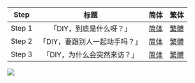

| Step | 标题 | 简体 | 繁体 |
| :--: | :--: | :--: | :--: |
| Step 1 | 「DIY，到底是什么呀？」 | [简体](https://raw.githubusercontent.com/SweetSub/SweetSub/master/Archive/Do%20It%20Yourself/%5BSweetSub%5D%20Do%20It%20Yourself!!%20-%2001.chs.ass) | [繁體](https://raw.githubusercontent.com/SweetSub/SweetSub/master/Archive/Do%20It%20Yourself/%5BSweetSub%5D%20Do%20It%20Yourself!!%20-%2001.cht.ass) |
| Step 2 | 「DIY，要跟别人一起动手吗？」 | [简体](https://raw.githubusercontent.com/SweetSub/SweetSub/master/Archive/Do%20It%20Yourself/%5BSweetSub%5D%20Do%20It%20Yourself!!%20-%2002.chs.ass) | [繁體](https://raw.githubusercontent.com/SweetSub/SweetSub/master/Archive/Do%20It%20Yourself/%5BSweetSub%5D%20Do%20It%20Yourself!!%20-%2002.cht.ass) |
| Step 3 | 「DIY，为什么会突然来访？」 | [简体](https://raw.githubusercontent.com/SweetSub/SweetSub/master/Archive/Do%20It%20Yourself/%5BSweetSub%5D%20Do%20It%20Yourself!!%20-%2003.chs.ass) | [繁體](https://raw.githubusercontent.com/SweetSub/SweetSub/master/Archive/Do%20It%20Yourself/%5BSweetSub%5D%20Do%20It%20Yourself!!%20-%2003.cht.ass) |

![](https://p.sda1.dev/7/340ae7da90f3848ce34cb0cd685d9d33/DIY.jpg)

